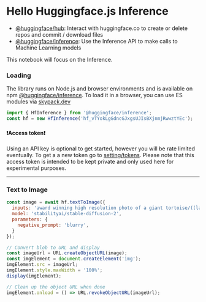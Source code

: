 # Hello Huggingface.js Inference


* [@huggingface/hub](https://huggingface.co/docs/huggingface.js/hub/README): Interact with huggingface.co to create or delete repos and commit / download files
* [@huggingface/inference](https://huggingface.co/docs/huggingface.js/inference/README): Use the Inference API to make calls to Machine Learning models

This notebook will focus on the Inference.


### Loading

The library runs on Node.js and browser environments and is available on npm [@huggingface/inference](https://www.npmjs.com/package/@huggingface/inference). To load it in a browser, you can use ES modules via [skypack.dev](https://skypack.dev)

```js echo
import { HfInference } from '@huggingface/inference';
const hf = new HfInference('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');
```

#### ❗Access token❗
Using an API key is optional to get started, however you will be rate limited eventually. To get a a new token go to [setting/tokens](https://huggingface.co/settings/tokens). Please note that this access token is intended to be kept private and only used here for experimental purposes.

---

### Text to Image 

```js
const image = await hf.textToImage({
  inputs: 'award winning high resolution photo of a giant tortoise/((ladybird)) hybrid, [trending on artstation]',
  model: 'stabilityai/stable-diffusion-2',
  parameters: {
    negative_prompt: 'blurry',
  }
});

// Convert blob to URL and display
const imageUrl = URL.createObjectURL(image);
const imgElement = document.createElement('img');
imgElement.src = imageUrl;
imgElement.style.maxWidth = '100%';
display(imgElement);

// Clean up the object URL when done
imgElement.onload = () => URL.revokeObjectURL(imageUrl);
```